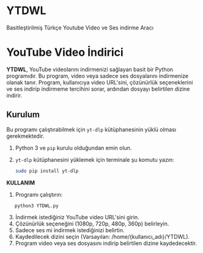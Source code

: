 # YTDWL
Basitleştirilmiş Türkçe Youtube Video ve Ses indirme Aracı
# YouTube Video İndirici

**YTDWL**, YouTube videolarını indirmenizi sağlayan basit bir Python programıdır. Bu program, video veya sadece ses dosyalarını indirmenize olanak tanır. Program, kullanıcıya video URL'sini, çözünürlük seçeneklerini ve ses indirip indirmeme tercihini sorar, ardından dosyayı belirtilen dizine indirir.

## Kurulum

Bu programı çalıştırabilmek için `yt-dlp` kütüphanesinin yüklü olması gerekmektedir.

1. Python 3 ve `pip` kurulu olduğundan emin olun.
2. `yt-dlp` kütüphanesini yüklemek için terminale şu komutu yazın:

   ```bash
   sudo pip install yt-dlp


**KULLANIM**
  1. Programı çalıştırın:
  ```bash
     python3 YTDWL.py
  ```
  3. İndirmek istediğiniz YouTube video URL'sini girin.
  4. Çözünürlük seçeneğini (1080p, 720p, 480p, 360p) belirleyin.
  5. Sadece ses mi indirmek istediğinizi belirtin.
  6. Kaydedilecek dizini seçin (Varsayılan: /home/{kullanıcı_adı}/YTDWL).
  7. Program video veya ses dosyasını indirip belirtilen dizine kaydedecektir.
